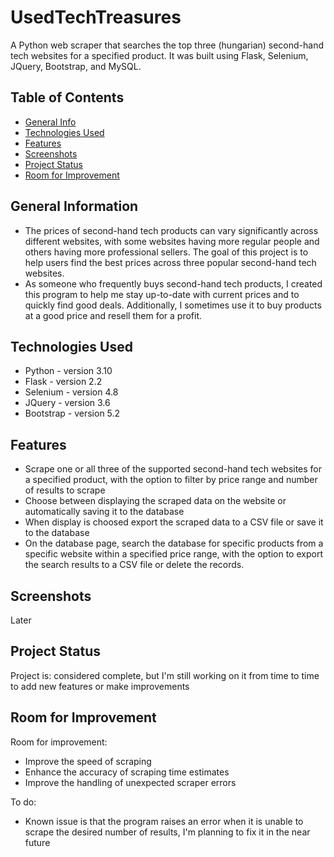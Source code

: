 # UsedTechTreasures 
A Python web scraper that searches the top three (hungarian) second-hand tech websites for a specified product. 
It was built using Flask, Selenium, JQuery, Bootstrap, and MySQL.

## Table of Contents
* [General Info](#general-information)
* [Technologies Used](#technologies-used)
* [Features](#features)
* [Screenshots](#screenshots)
* [Project Status](#project-status)
* [Room for Improvement](#room-for-improvement)


## General Information
- The prices of second-hand tech products can vary significantly across different websites, with some websites having more regular people and others having more professional sellers. The goal of this project is to help users find the best prices across three popular second-hand tech websites.
- As someone who frequently buys second-hand tech products, I created this program to help me stay up-to-date with current prices and to quickly find good deals. Additionally, I sometimes use it to buy products at a good price and resell them for a profit.


## Technologies Used
- Python - version 3.10
- Flask - version 2.2
- Selenium - version 4.8
- JQuery - version 3.6
- Bootstrap - version 5.2


## Features
- Scrape one or all three of the supported second-hand tech websites for a specified product, with the option to filter by price range and number of results to scrape
- Choose between displaying the scraped data on the website or automatically saving it to the database
- When display is choosed export the scraped data to a CSV file or save it to the database 
- On the database page, search the database for specific products from a specific website within a specified price range, with the option to export the search results to a CSV file or delete the records.


## Screenshots
Later


## Project Status
Project is: considered complete, but I'm still working on it from time to time to add new features or make improvements


## Room for Improvement

Room for improvement:
- Improve the speed of scraping
- Enhance the accuracy of scraping time estimates
- Improve the handling of unexpected scraper errors

To do:
- Known issue is that the program raises an error when it is unable to scrape the desired number of results, I'm planning to fix it in the near future 
